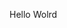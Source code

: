 Hello Wolrd



























































































































































































































































































































































































































































































































































































































































































































































































































































































































































































































































































































































































































































































































































































































































































































































































































































































































































































































































































































































































































































































































































































































































































































































































































































































































































































































































































































































































































































































































































































































